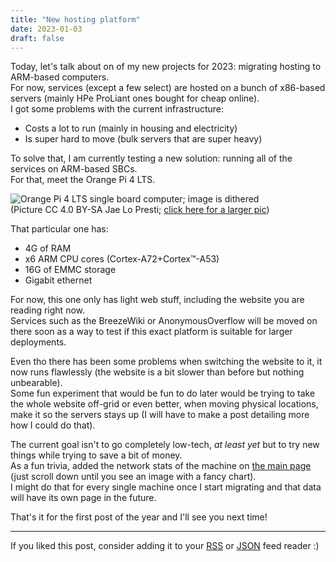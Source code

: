 ```yaml
---
title: "New hosting platform"
date: 2023-01-03
draft: false
---
```


Today, let's talk about on of my new projects for 2023: migrating hosting to ARM-based computers.  
For now, services (except a few select) are hosted on a bunch of x86-based servers (mainly HPe ProLiant ones bought for cheap online).  
I got some problems with the current infrastructure:
 - Costs a lot to run (mainly in housing and electricity)
 - Is super hard to move (bulk servers that are super heavy)

To solve that, I am currently testing a new solution: running all of the services on ARM-based SBCs.  
For that, meet the Orange Pi 4 LTS.

![Orange Pi 4 LTS single board computer; image is dithered](https://bm.777.tf/wb/pics/sbc-optim-small.jpg)  
(Picture CC 4.0 BY-SA Jae Lo Presti; [click here for  a larger pic](https://bm.777.tf/wb/pics/sbc.jpg))

That particular one has:
 - 4G of RAM
 - x6 ARM CPU cores (Cortex-A72+Cortex™-A53)
 - 16G of EMMC storage
 - Gigabit ethernet

For now, this one only has light web stuff, including the website you are reading right now.  
Services such as the BreezeWiki or AnonymousOverflow will be moved on there soon as a way to test if this exact platform is suitable for larger deployments.

Even tho there has been some problems when switching the website to it, it now runs flawlessly (the website is a bit slower than before but nothing unbearable).  
Some fun experiment that would be fun to do later would be trying to take the whole website off-grid or even better, when moving physical locations, make it so the servers stays up (I will have to make a post detailing more how I could do that).

The current goal isn't to go completely low-tech, *at least yet* but to try new things while trying to save a bit of money.  
As a fun trivia, added the network stats of the machine on [the main page](/) (just scroll down until you see an image with a fancy chart).  
I might do that for every single machine once I start migrating and that data will have its own page in the future.

That's it for the first post of the year and I'll see you next time!

---

If you liked this post, consider adding it to your [RSS](/blog/index.xml) or [JSON](/blog/index.json) feed reader :)
